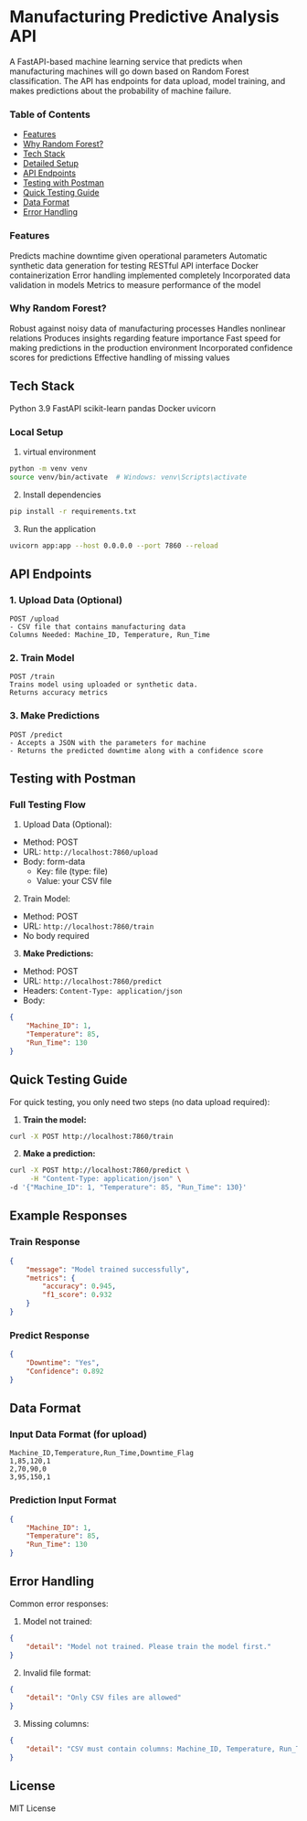 # Manufacturing Predictive Analysis API

A FastAPI-based machine learning service that predicts when manufacturing machines will go down based on Random Forest classification. The API has endpoints for data upload, model training, and makes predictions about the probability of machine failure.

### Table of Contents
- [Features](#features)
- [Why Random Forest?](#why-random-forest)
- [Tech Stack](#tech-stack)
- [Detailed Setup](#detailed-setup)
- [API Endpoints](#api-endpoints)
- [Testing with Postman](#testing-with-postman)
- [Quick Testing Guide](#quick-testing-guide)
- [Data Format](#data-format)
- [Error Handling](#error-handling)

### Features
Predicts machine downtime given operational parameters
Automatic synthetic data generation for testing
RESTful API interface
Docker containerization
Error handling implemented completely
Incorporated data validation in models
Metrics to measure performance of the model
 
### Why Random Forest?
Robust against noisy data of manufacturing processes
Handles nonlinear relations
Produces insights regarding feature importance
Fast speed for making predictions in the production environment
Incorporated confidence scores for predictions
Effective handling of missing values

## Tech Stack
Python 3.9
FastAPI
scikit-learn
pandas
Docker
uvicorn

### Local Setup
1. virtual environment
```bash
python -m venv venv
source venv/bin/activate  # Windows: venv\Scripts\activate
```
2. Install dependencies
```bash
pip install -r requirements.txt
```
3. Run the application
```bash
uvicorn app:app --host 0.0.0.0 --port 7860 --reload
```
## API Endpoints

### 1. Upload Data (Optional)
```
POST /upload
- CSV file that contains manufacturing data
Columns Needed: Machine_ID, Temperature, Run_Time
```

### 2. Train Model
```
POST /train
Trains model using uploaded or synthetic data.
Returns accuracy metrics
```

### 3. Make Predictions
```
POST /predict
- Accepts a JSON with the parameters for machine
- Returns the predicted downtime along with a confidence score
```

## Testing with Postman

### Full Testing Flow

1. Upload Data (Optional):
- Method: POST
- URL: `http://localhost:7860/upload`
- Body: form-data
  - Key: file (type: file)
  - Value: your CSV file

2. Train Model:
- Method: POST
- URL: `http://localhost:7860/train`
- No body required

3. **Make Predictions:**
- Method: POST
- URL: `http://localhost:7860/predict`
- Headers: `Content-Type: application/json`
- Body:
```json
{
    "Machine_ID": 1,
    "Temperature": 85,
    "Run_Time": 130
}
```

## Quick Testing Guide

For quick testing, you only need two steps (no data upload required):

1. **Train the model:**
```bash
curl -X POST http://localhost:7860/train
```

2. **Make a prediction:**
```bash
curl -X POST http://localhost:7860/predict \
     -H "Content-Type: application/json" \
-d '{"Machine_ID": 1, "Temperature": 85, "Run_Time": 130}'
```

## Example Responses

### Train Response
```json
{
    "message": "Model trained successfully",
    "metrics": {
        "accuracy": 0.945,
        "f1_score": 0.932
    }
}
```

### Predict Response
```json
{
    "Downtime": "Yes",
    "Confidence": 0.892
}
```

## Data Format

### Input Data Format (for upload)
```csv
Machine_ID,Temperature,Run_Time,Downtime_Flag
1,85,120,1
2,70,90,0
3,95,150,1
```

### Prediction Input Format
```json
{
    "Machine_ID": 1,
    "Temperature": 85,
    "Run_Time": 130
}
```

## Error Handling

Common error responses:

1. Model not trained:
```json
{
    "detail": "Model not trained. Please train the model first."
}
```

2. Invalid file format:
```json
{
    "detail": "Only CSV files are allowed"
}
```

3. Missing columns:
```json
{
    "detail": "CSV must contain columns: Machine_ID, Temperature, Run_Time"
}
```

## License
MIT License
